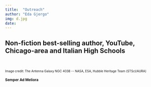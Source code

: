 ```yaml
---
title:  "Outreach"
author: "Eda Gjergo"
img: d.jpg
date: 
---
```


## Non-fiction best-selling author, YouTube, Chicago-area and Italian High Schools
&nbsp; &nbsp; &nbsp; &nbsp; &nbsp; &nbsp; &nbsp; &nbsp; &nbsp; &nbsp; &nbsp; &nbsp;

<font size="1"> Image credit: The Antenna Galaxy NGC 4038 -- NASA, ESA, Hubble Heritage Team (STScI/AURA)<font>

### Semper Ad Meliora
